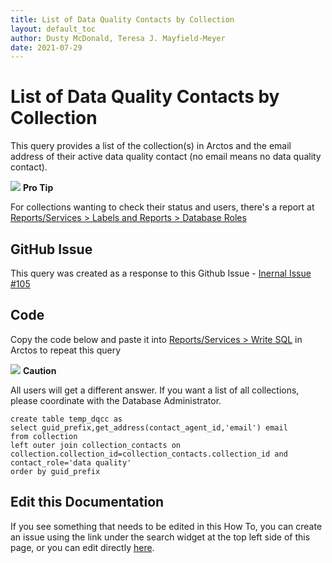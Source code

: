 ```yaml
---
title: List of Data Quality Contacts by Collection
layout: default_toc
author: Dusty McDonald, Teresa J. Mayfield-Meyer
date: 2021-07-29
---
```

# List of Data Quality Contacts by Collection

This query provides a list of the collection(s) in Arctos and the email address of their active data quality contact (no email means no data quality contact).

![](https://raw.githubusercontent.com/ArctosDB/documentation-wiki/gh-pages/tutorial_images/Bear%20Pro.jpg) **Pro Tip**  

For collections wanting to check their status and users, there's a report at <a href="https://arctos.database.museum/tools/access_report.cfm" target="_blank">Reports/Services > Labels and Reports > Database Roles</a>

## GitHub Issue
This query was created as a response to this Github Issue - <a href="https://github.com/ArctosDB/internal/issues/105" target="_blank">Inernal Issue #105</a>

## Code
Copy the code below and paste it into <a href="https://arctos.database.museum/tools/userSQL.cfm" target="_blank">Reports/Services > Write SQL</a> in Arctos to repeat this query

![](https://raw.githubusercontent.com/ArctosDB/documentation-wiki/gh-pages/tutorial_images/Bear%20Caution.jpg) **Caution**  

All users will get a different answer. If you want a list of all collections, please coordinate with the Database Administrator.

```
create table temp_dqcc as
select guid_prefix,get_address(contact_agent_id,'email') email
from collection
left outer join collection_contacts on collection.collection_id=collection_contacts.collection_id and contact_role='data quality'
order by guid_prefix
```

## Edit this Documentation

If you see something that needs to be edited in this How To, you can create an issue using the link under the search widget at the top left side of this page, or you can edit directly <a href="https://github.com/ArctosDB/documentation-wiki/blob/gh-pages/_sql_cheats/data_quality_contacts.markdown" target="_blank">here</a>. 

